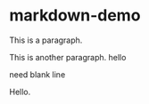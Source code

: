 # markdown-demo

This is a paragraph.

This is another paragraph.
hello

need blank line





Hello.
